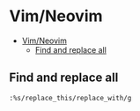 # Vim/Neovim
<!--ts-->
* [Vim/Neovim](vim.md#vimneovim)
   * [Find and replace all](vim.md#find-and-replace-all)

<!-- Added by: runner, at: Fri Aug 27 15:54:38 UTC 2021 -->

<!--te-->

## Find and replace all
```vim
:%s/replace_this/replace_with/g
```
